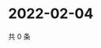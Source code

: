 # 2022-02-04

共 0 条

<!-- BEGIN WEIBO -->
<!-- 最后更新时间 Fri Feb 04 2022 21:12:30 GMT+0800 (China Standard Time) -->

<!-- END WEIBO -->
